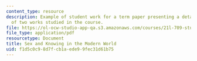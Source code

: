 ```yaml
---
content_type: resource
description: Example of student work for a term paper presenting a detailed comparison
  of two works studied in the course.
file: https://ol-ocw-studio-app-qa.s3.amazonaws.com/courses/21l-709-studies-in-literary-history-modernism-from-nietzsche-to-fellini-fall-2010/f1d5c0c98d7fcb1aede99fec31d61b75_MIT21L_709F10_assn01.pdf
file_type: application/pdf
resourcetype: Document
title: Sex and Knowing in the Modern World
uid: f1d5c0c9-8d7f-cb1a-ede9-9fec31d61b75
---
```

